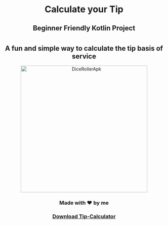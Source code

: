 


# <h1 align="center">  Calculate your Tip   </h1>
<div align="center">
<h2>Beginner Friendly Kotlin Project </h2>
</div>

#  <h2 align="center" >A fun and simple way to calculate the tip basis of service</h2>
<p align="center"><img align="center" alt="DiceRollerApk" width="400" src="https://images.squarespace-cdn.com/content/v1/55473fe6e4b079a47a7498d1/1616762812551-RMGLBDKSIU2NVRM0KUL6/Waiters-payment-coins.gif?format=1000w"<p/>


<h3 align="center" >Made with ❤️ by me <h3/>
   <p align="center" ><a href="https://github.com/Sowham-3098/Calculate-Your-Tip/raw/main/Tip-time.apk">Download Tip-Calculator </a> <p/>
